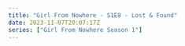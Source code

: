 ```yaml
---
title: "Girl From Nowhere - S1E8 - Lost & Found"
date: 2023-11-07T20:07:17Z
series: ["Girl From Nowhere Season 1"]
---
```



<mux-player stream-type="on-demand"
  src="https://kp3d-my.sharepoint.com/personal/ryoo_kp3d_onmicrosoft_com/_layouts/15/download.aspx?share=EQY1s3P7ba5LpV5wITf75jEBKhVEgzZJWVGO5s2HvZaUvg" prefer-playback="mse" controls>
  </mux-player>
  
  
  <script src="https://cdn.jsdelivr.net/npm/@mux/mux-player"></script>
  
 <script type="application/ld+json">
 {
  "@context": "https://schema.org/",
  "@type": "VideoObject",
  "name": "Girl From Nowhere - S1E8 - Lost & Found",
  "contentUrl": "https://stream.mux.com/H1xiPFiXBXvaU4KqMm7rl00WjK9Nr00WqcuzJnucaDt4c.m3u8",
  "thumbnailUrl": "https://www.themoviedb.org/t/p/original/zcYqSMR4PcD4zFnVuXIGgt2Qi5.jpg?width=314&fit_mode=preserve&time=25",
  "uploadDate": "2023-11-07T20:07:17Z",
}

</script>

